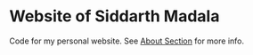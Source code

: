 # Website of Siddarth Madala

Code for my personal website. See [About Section](content/about/_index.md) for more info.
